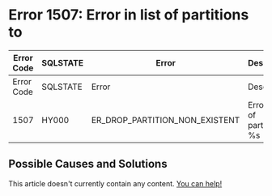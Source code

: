 
# Error 1507: Error in list of partitions to


| Error Code | SQLSTATE | Error | Description |
| --- | --- | --- | --- |
| Error Code | SQLSTATE | Error | Description |
| 1507 | HY000 | ER_DROP_PARTITION_NON_EXISTENT | Error in list of partitions to %s |




## Possible Causes and Solutions


This article doesn't currently contain any content. [You can help!](/kb/en/writing-and-editing-knowledge-base-articles/)

